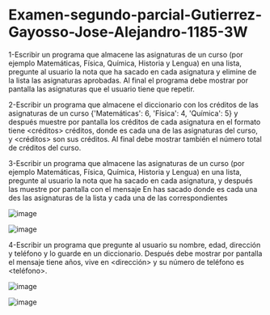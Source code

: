 # Examen-segundo-parcial-Gutierrez-Gayosso-Jose-Alejandro-1185-3W

1-Escribir un programa que almacene las
asignaturas de un curso (por ejemplo Matemáticas, Física, Química, Historia y
Lengua) en una lista, pregunte al usuario la nota que ha sacado en cada
asignatura y elimine de la lista las asignaturas aprobadas. Al final el
programa debe mostrar por pantalla las asignaturas que el usuario tiene que
repetir.





2-Escribir un programa que almacene el diccionario
con los créditos de las asignaturas de un curso {'Matemáticas': 6, 'Física': 4, 'Química': 5} y
después muestre por pantalla los créditos de cada asignatura en el
formato <asignatura>
tiene <créditos> créditos, donde <asignatura> es
cada una de las asignaturas del curso, y <créditos> son sus créditos. Al final debe
mostrar también el número total de créditos del curso.





3-Escribir un programa que almacene las
asignaturas de un curso (por ejemplo Matemáticas, Física, Química, Historia y
Lengua) en una lista, pregunte al usuario la nota que ha sacado en cada
asignatura, y después las muestre por pantalla con el mensaje En <asignatura> has sacado <nota> donde <asignatura> es
cada una des las asignaturas de la lista y <nota> cada una de las correspondientes

![image](https://github.com/user-attachments/assets/1a0e3b29-ebb3-48dc-9212-0465c4a21247)

![image](https://github.com/user-attachments/assets/ec4cc398-b6d1-40ff-b929-a033612e68ae)

4-Escribir un programa que pregunte al usuario su nombre, edad, dirección y
teléfono y lo guarde en un diccionario. Después debe mostrar por pantalla el
mensaje <nombre> tiene
<edad> años, vive en <dirección> y su número de teléfono es
<teléfono>.

![image](https://github.com/user-attachments/assets/053d1f64-3025-4b89-8640-41218b569da5)

![image](https://github.com/user-attachments/assets/3ed05342-d96c-4425-a2a1-171a78f9893a)
